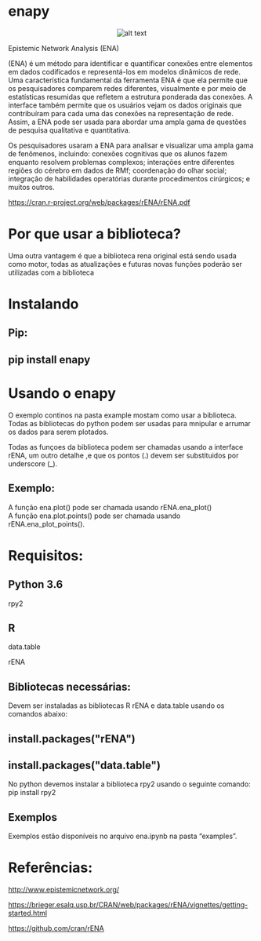 # enapy 
<center>
  
![alt text](https://github.com/thiagorfrf1/ENAPY/blob/master/ena.png)

</center>

Epistemic Network Analysis (ENA) <br>

(ENA) é um método para identificar e quantificar conexões entre elementos em dados codificados e representá-los em modelos dinâmicos de rede. Uma característica fundamental da ferramenta ENA é que ela permite que os pesquisadores comparem redes diferentes, visualmente e por meio de estatísticas resumidas que refletem a estrutura ponderada das conexões. A interface também permite que os usuários vejam os dados originais que contribuíram para cada uma das conexões na representação de rede. Assim, a ENA pode ser usada para abordar uma ampla gama de questões de pesquisa qualitativa e quantitativa.

Os pesquisadores usaram a ENA para analisar e visualizar uma ampla gama de fenômenos, incluindo: conexões cognitivas que os alunos fazem enquanto resolvem problemas complexos; interações entre diferentes regiões do cérebro em dados de RMf; coordenação do olhar social; integração de habilidades operatórias durante procedimentos cirúrgicos; e muitos outros.

https://cran.r-project.org/web/packages/rENA/rENA.pdf

# Por que usar a biblioteca?
Uma outra vantagem é que a biblioteca rena original está sendo usada como motor, todas as atualizações e futuras novas funções poderão ser utilizadas com a biblioteca

# Instalando

## Pip:

## pip install enapy

# Usando o enapy
O exemplo continos na pasta example mostam como usar a biblioteca. Todas as bibliotecas do python podem ser usadas para mnipular e arrumar os dados para serem plotados.

Todas as funçoes da biblioteca podem ser chamadas usando a interface rENA, um outro detalhe ,e que os pontos (.) devem ser substituidos por underscore (_).
## Exemplo: 
A função ena.plot() pode ser chamada usando rENA.ena_plot() <br>
A função ena.plot.points() pode ser chamada usando rENA.ena_plot_points().

# Requisitos:
## Python 3.6

rpy2


## R 

data.table

rENA

## Bibliotecas necessárias:
Devem ser instaladas as bibliotecas R rENA e data.table usando os comandos abaixo:
## install.packages("rENA")
## install.packages("data.table")

No python devemos instalar a biblioteca rpy2 usando o seguinte comando:
pip install rpy2

## Exemplos
Exemplos estão disponíveis no arquivo ena.ipynb na pasta “examples”.


# Referências:
 
http://www.epistemicnetwork.org/


https://brieger.esalq.usp.br/CRAN/web/packages/rENA/vignettes/getting-started.html


https://github.com/cran/rENA

